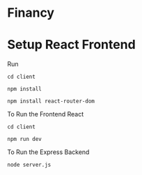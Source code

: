 # Financy

# Setup React Frontend

Run 

<code>cd client</code>

<code>npm install</code>

<code>npm install react-router-dom</code>

To Run the Frontend React

<code>cd client</code>

<code>npm run dev</code>

To Run the Express Backend

<code>node server.js</code>



